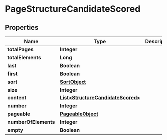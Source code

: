 

# PageStructureCandidateScored


## Properties

| Name | Type | Description | Notes |
|------------ | ------------- | ------------- | -------------|
|**totalPages** | **Integer** |  |  [optional] |
|**totalElements** | **Long** |  |  [optional] |
|**last** | **Boolean** |  |  [optional] |
|**first** | **Boolean** |  |  [optional] |
|**sort** | [**SortObject**](SortObject.md) |  |  [optional] |
|**size** | **Integer** |  |  [optional] |
|**content** | [**List&lt;StructureCandidateScored&gt;**](StructureCandidateScored.md) |  |  [optional] |
|**number** | **Integer** |  |  [optional] |
|**pageable** | [**PageableObject**](PageableObject.md) |  |  [optional] |
|**numberOfElements** | **Integer** |  |  [optional] |
|**empty** | **Boolean** |  |  [optional] |



